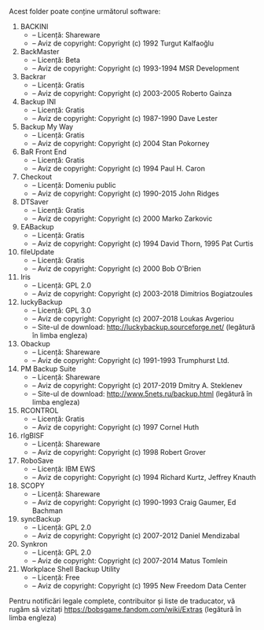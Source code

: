 Acest folder poate conține următorul software:

1. BACKINI
   - – Licență: Shareware
   - – Aviz de copyright: Copyright (c) 1992 Turgut Kalfaoğlu
2. BackMaster
   - – Licență: Beta
   - – Aviz de copyright: Copyright (c) 1993-1994 MSR Development
3. Backrar
   - – Licență: Gratis
   - – Aviz de copyright: Copyright (c) 2003-2005 Roberto Gainza
4. Backup INI
   - – Licență: Gratis
   - – Aviz de copyright: Copyright (c) 1987-1990 Dave Lester
5. Backup My Way
   - – Licență: Gratis
   - – Aviz de copyright: Copyright (c) 2004 Stan Pokorney
6. BaR Front End
   - – Licență: Gratis
   - – Aviz de copyright: Copyright (c) 1994 Paul H. Caron
7. Checkout
   - – Licență: Domeniu public
   - – Aviz de copyright: Copyright (c) 1990-2015 John Ridges
8. DTSaver
   - – Licență: Gratis
   - – Aviz de copyright: Copyright (c) 2000 Marko Zarkovic
9. EABackup
   - – Licență: Gratis
   - – Aviz de copyright: Copyright (c) 1994 David Thorn, 1995 Pat Curtis
10. fileUpdate
    - – Licență: Gratis
    - – Aviz de copyright: Copyright (c) 2000 Bob O'Brien
11. Iris
    - – Licență: GPL 2.0
    - – Aviz de copyright: Copyright (c) 2003-2018 Dimitrios Bogiatzoules
12. luckyBackup
    - – Licență: GPL 3.0
    - – Aviz de copyright: Copyright (c) 2007-2018 Loukas Avgeriou
    - – Site-ul de download: http://luckybackup.sourceforge.net/ (legătură în limba engleza)
13. Obackup
    - – Licență: Shareware
    - – Aviz de copyright: Copyright (c) 1991-1993 Trumphurst Ltd.
14. PM Backup Suite
    - – Licență: Shareware
    - – Aviz de copyright: Copyright (c) 2017-2019 Dmitry A. Steklenev
    - – Site-ul de download: http://www.5nets.ru/backup.html (legătură în limba engleza)
15. RCONTROL
    - – Licență: Gratis
    - – Aviz de copyright: Copyright (c) 1997 Cornel Huth
16. rlgBISF
    - – Licență: Shareware
    - – Aviz de copyright: Copyright (c) 1998 Robert Grover
17. RoboSave
    - – Licență: IBM EWS
    - – Aviz de copyright: Copyright (c) 1994 Richard Kurtz, Jeffrey Knauth
18. SCOPY
    - – Licență: Shareware
    - – Aviz de copyright: Copyright (c) 1990-1993 Craig Gaumer, Ed Bachman
19. syncBackup
    - – Licență: GPL 2.0
    - – Aviz de copyright: Copyright (c) 2007-2012 Daniel Mendizabal
20. Synkron
    - – Licență: GPL 2.0
    - – Aviz de copyright: Copyright (c) 2007-2014 Matus Tomlein
21. Workplace Shell Backup Utility
    - – Licență: Free
    - – Aviz de copyright: Copyright (c) 1995 New Freedom Data Center

Pentru notificări legale complete, contribuitor și liste de traducator, vă rugăm să vizitați https://bobsgame.fandom.com/wiki/Extras (legătură în limba engleza)

